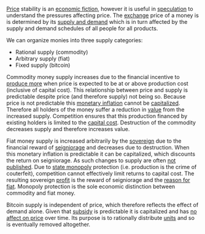 [Price](Glossary#price) stability is an [economic fiction](https://en.wikipedia.org/wiki/Subjective_theory_of_value), however it is useful in [speculation](Glossary#speculate) to understand the pressures affecting price. The [exchange](Glossary#exchange) price of a money is is determined by its [supply and demand](https://en.m.wikipedia.org/wiki/Supply_and_demand) which is in turn affected by the supply and demand schedules of all people for all products. 

We can organize monies into three supply categories:

* Rational supply (commodity)
* Arbitrary supply (fiat)
* Fixed supply (bitcoin)

Commodity money supply increases due to the financial incentive to [produce more](https://en.m.wikipedia.org/wiki/Gold_mining) when price is expected to be at or above production cost (inclusive of capital cost). This relationship between price and supply is predictable despite price (and therefore supply) not being so. Because price is not predictable this [monetary inflation](https://en.wikipedia.org/wiki/Monetary_inflation) cannot be [capitalized](https://en.wikipedia.org/wiki/Present_value). Therefore all holders of the money suffer a reduction in [value](Glossary#value) from the increased supply. Competition ensures that this production financed by existing holders is limited to the [capital cost](Glossary#interest). Destruction of the commodity decreases supply and therefore increases value.

Fiat money supply is increased arbitrarily by the [sovereign](https://en.wikipedia.org/wiki/Sovereignty) due to the financial reward of [seigniorage](https://en.wikipedia.org/wiki/Seigniorage) and decreases due to destruction. When this monetary inflation is predictable it can be capitalized, which discounts the return on seigniorage. As such changes to supply are often [not published](https://www.reuters.com/article/us-venezuela-economy/crisis-hit-venezuela-halts-publication-of-another-major-indicator-idUSKBN16S1YF). Due to [state monopoly](https://en.wikipedia.org/wiki/State_monopoly) protection (i.e. production is the crime of couterfeit), competition cannot effectively limit returns to capital cost. The resulting sovereign [profit](Glossary#profit) is the reward of seigniorage and the [reason for fiat](Reservation-Principle). Monopoly protection is the sole economic distinction between commodity and fiat money.

Bitcoin supply is independent of price, which therefore reflects the effect of demand alone. Given that [subsidy](Glossary#subsidy) is predictable it is capitalized and has [no affect on price](Inflation-Fallacy) over time. Its purpose is to rationally distribute [units](Glossary#units) and so is eventually removed altogether.


